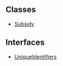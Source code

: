 ## Classes

- [Subsidy](../../../Classes/API/Entities/Subsidy/Subsidy.md)

## Interfaces

- [UniqueIdentifiers](../../../Interfaces/API/Entities/Subsidy/UniqueIdentifiers.md)
